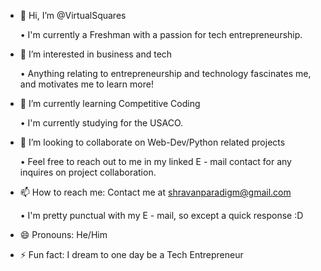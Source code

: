 
- 👋 Hi, I’m @VirtualSquares

  • I'm currently a Freshman with a passion for tech entrepreneurship.
  
- 👀 I’m interested in business and tech

  • Anything relating to entrepreneurship and technology fascinates me, and motivates me to learn more!
  
- 🌱 I’m currently learning Competitive Coding

  • I'm currently studying for the USACO.

- 💞️ I’m looking to collaborate on Web-Dev/Python related projects

  • Feel free to reach out to me in my linked E - mail contact for any inquires on project collaboration.
  
- 📫 How to reach me: Contact me at shravanparadigm@gmail.com

  • I'm pretty punctual with my E - mail, so except a quick response :D
  
- 😄 Pronouns: He/Him

- ⚡ Fun fact: I dream to one day be a Tech Entrepreneur


<!---
VirtualSquares/VirtualSquares is a ✨ special ✨ repository because its `README.md` (this file) appears on your GitHub profile.
You can click the Preview link to take a look at your changes.
--->
